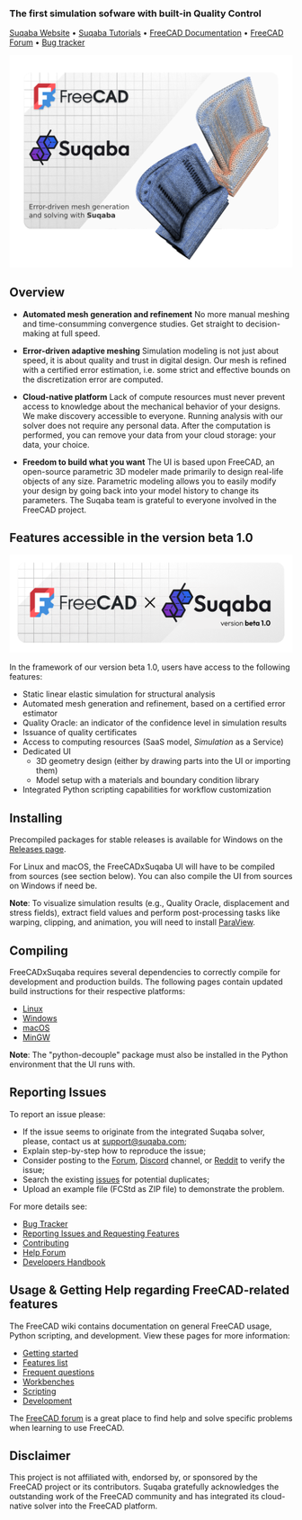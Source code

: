 ### The first simulation sofware with built-in Quality Control

[Suqaba Website](https://suqaba.com) •
[Suqaba Tutorials](https://youtube.com/playlist?list=PLDs89bTacmzVPuK0SwfxOo5KqCiULLm3x&si=awPtJZR_IcqfcAse) •
[FreeCAD Documentation](https://wiki.freecad.org) •
[FreeCAD Forum](https://forum.freecad.org/) •
[Bug tracker](https://github.com/suqaba/SuqabaUI/issues)

<a href="https://suqaba.com"><img src="/src/Gui/Icons/freecadsplash_2x.png" width="800"/></a>

Overview
--------

* **Automated mesh generation and refinement** No more manual meshing and time-consumming
convergence studies. Get straight to decision-making at full speed.

* **Error-driven adaptive meshing** Simulation modeling is not just about speed,
it is about quality and trust in digital design. Our mesh is refined with a
certified error estimation, i.e. some strict and effective bounds on the
discretization error are computed.

* **Cloud-native platform** Lack of compute resources must never prevent access
to knowledge about the mechanical behavior of your designs. We make discovery
accessible to everyone. Running analysis with our solver does not require any
personal data. After the computation is performed, you can remove your data
from your cloud storage: your data, your choice.

* **Freedom to build what you want** The UI is based upon FreeCAD, an open-source
parametric 3D modeler made primarily to design real-life objects of any size. 
Parametric modeling allows you to easily modify your design by going back into 
your model history to change its parameters. The Suqaba team is grateful to
everyone involved in the FreeCAD project.

Features accessible in the version beta 1.0
--------

<a href="https://suqaba.com"><img src="/src/Gui/Icons/freecadabout.png" height="175px"></a>

In the framework of our version beta 1.0, users have access to the following features:
- Static linear elastic simulation for structural analysis
- Automated mesh generation and refinement, based on a certified error estimator
- Quality Oracle: an indicator of the confidence level in simulation results
- Issuance of quality certificates
- Access to computing resources (SaaS model, _Simulation_ as a Service)
- Dedicated UI
  - 3D geometry design (either by drawing parts into the UI or importing them)
  - Model setup with a materials and boundary condition library
- Integrated Python scripting capabilities for workflow customization

Installing
----------

Precompiled packages for stable releases is available for Windows on the
[Releases page](https://github.com/suqaba/SuqabaUI/releases).

For Linux and macOS, the FreeCADxSuqaba UI will have to be compiled from sources
(see section below). You can also compile the UI from sources on Windows if need be.

**Note**: To visualize simulation results (e.g., Quality Oracle, displacement and stress fields),
extract field values and perform post-processing tasks like warping, clipping, and animation,
you will need to install [ParaView](https://www.paraview.org/download/).

Compiling
---------

FreeCADxSuqaba requires several dependencies to correctly compile for development and
production builds. The following pages contain updated build instructions for
their respective platforms:

- [Linux](https://wiki.freecad.org/Compile_on_Linux)
- [Windows](https://wiki.freecad.org/Compile_on_Windows)
- [macOS](https://wiki.freecad.org/Compile_on_MacOS)
- [MinGW](https://wiki.freecad.org/Compile_on_MinGW)

**Note**: The "python-decouple" package must also be installed in the Python environment
that the UI runs with.

Reporting Issues
---------

To report an issue please:

- If the issue seems to originate from the integrated Suqaba solver, please, contact us at support@suqaba.com;
- Explain step-by-step how to reproduce the issue; 
- Consider posting to the [Forum](https://forum.freecad.org), [Discord](https://discord.com/invite/w2cTKGzccC) channel, or [Reddit](https://www.reddit.com/r/FreeCAD) to verify the issue; 
- Search the existing [issues](https://github.com/FreeCAD/FreeCAD/issues) for potential duplicates;
- Upload an example file (FCStd as ZIP file) to demonstrate the problem.

For more details see:

- [Bug Tracker](https://github.com/FreeCAD/FreeCAD/issues)
- [Reporting Issues and Requesting Features](https://github.com/FreeCAD/FreeCAD/issues/new/choose)
- [Contributing](https://github.com/FreeCAD/FreeCAD/blob/main/CONTRIBUTING.md)
- [Help Forum](https://forum.freecad.org/viewforum.php?f=3)
- [Developers Handbook](https://freecad.github.io/DevelopersHandbook/)

Usage & Getting Help regarding FreeCAD-related features
--------------------

The FreeCAD wiki contains documentation on 
general FreeCAD usage, Python scripting, and development.
View these pages for more information:

- [Getting started](https://wiki.freecad.org/Getting_started)
- [Features list](https://wiki.freecad.org/Feature_list)
- [Frequent questions](https://wiki.freecad.org/FAQ/en)
- [Workbenches](https://wiki.freecad.org/Workbenches)
- [Scripting](https://wiki.freecad.org/Power_users_hub)
- [Development](https://wiki.freecad.org/Developer_hub)

The [FreeCAD forum](https://forum.freecad.org) is a great place
to find help and solve specific problems when learning to use FreeCAD.

Disclaimer
--------------------

This project is not affiliated with, endorsed by, or sponsored by the FreeCAD project
or its contributors. Suqaba gratefully acknowledges the outstanding work of the FreeCAD
community and has integrated its cloud-native solver into the FreeCAD platform.
